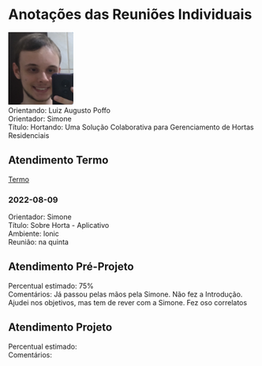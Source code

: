# Anotações das Reuniões Individuais  

![foto](foto.png "foto")  
Orientando: Luiz Augusto Poffo  
Orientador: Simone  
Título: Hortando: Uma Solução Colaborativa para Gerenciamento de Hortas Residenciais  

## Atendimento Termo  

[Termo](Termo.pdf "Termo")  

### 2022-08-09

Orientador: Simone  
Título: Sobre Horta - Aplicativo  
Ambiente: Ionic  
Reunião: na quinta  

## Atendimento Pré-Projeto  

Percentual estimado: 75%  
Comentários: Já passou pelas mãos pela Simone. Não fez a Introdução. Ajudei nos objetivos, mas tem de rever com a Simone. Fez oso correlatos  

## Atendimento Projeto  

Percentual estimado:  
Comentários:  
